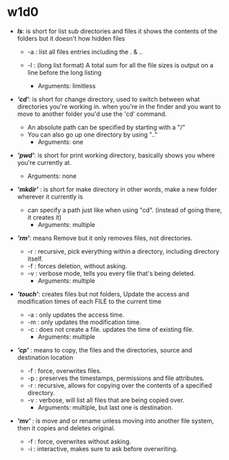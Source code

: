 # w1d0


* **_ls_**: is short for list sub directories and files it shows the contents of the folders but it doesn't how hidden files
  * -a : list all files entries including the . & ..
  * -l :  (long list format) A total sum for all the file sizes is output on a line before the long listing 
  
    - Arguments: limitless

* **_'cd'_**: is short for change directory, used to switch between what directories you're working in. when you're in the finder and you want to move to another folder you'd use the 'cd' command.
   - An absolute path can be specified by starting with a "/"
   - You can also go up one directory by using ".."
     - Arguments: one

* **_'pwd'_**: is short for print working directory, basically shows you where you're currently at. 
     - Arguments: none

* **_'mkdir'_** : is short for make directory in other words, make a new folder wherever it currently is
  - can specify a path just like when using "cd". (instead of going there, it creates it)
     - Arguments: multiple  
  
* **_'rm'_**: means Remove but it only removes files, not directories.
  - -r : recursive, pick everything within a directory, including directory itself.
  - -f : forces deletion, without asking.
  - -v : verbose mode, tells you every file that's being deleted.
    - Arguments: multiple 

* **_'touch'_**: creates files but not folders, Update the access and modification times of each FILE to the current time
   - -a : only updates the access time. 
   - -m : only updates the modification time. 
   - -c : does not create a file. updates the time of existing file.
     - Arguments: multiple 

* **_'cp'_** : means to copy, the files and the directories, source and destination location
  - -f : force, overwrites files.
  - -p : preserves the timestamps, permissions and file attributes.
  - -r : recursive, allows for copying over the contents of a specified directory.
  - -v : verbose, will list all files that are being copied over.
     - Arguments: multiple, but last one is destination.
  
* **_'mv'_** : is move and or rename unless moving into another file system, then it copies and deletes original.
   - -f : force, overwrites without asking.
   - -i : interactive, makes sure to ask before overwriting.